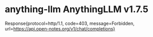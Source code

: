 # anything-llm AnythingLLM v1.7.5
Response{protocol=http/1.1, code=403, message=Forbidden, url=https://api.open-notes.org/v1/chat/completions}